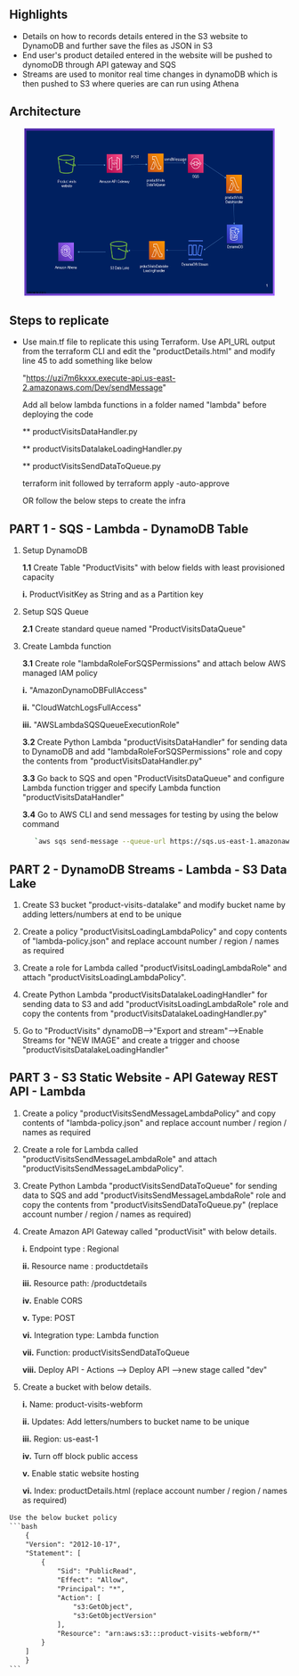 ## Highlights

* Details on how to records details entered in the S3 website to DynamoDB and further save the files as JSON in S3 
* End user's product detailed entered in the website will be pushed to dynomoDB through API gateway and SQS
* Streams are used to monitor real time changes in dynamoDB which is then pushed to S3 where queries are can run using Athena

## Architecture
<p align="center">
  <img src="Slide.PNG" width="450" height="300" title="Architecture"> 
</p>

## Steps to replicate
* Use main.tf file to replicate this using Terraform.
  Use API_URL output from the terraform CLI and edit the "productDetails.html" and modify line 45 to add something like below
  
  "https://uzi7m6kxxx.execute-api.us-east-2.amazonaws.com/Dev/sendMessage"
  
  Add all below lambda functions in a folder named "lambda" before deploying the code
  
  ** productVisitsDataHandler.py
  
  ** productVisitsDatalakeLoadingHandler.py
  
  ** productVisitsSendDataToQueue.py
  
  terraform init followed by terraform apply -auto-approve
  
  
  OR follow the below steps to create the infra

## PART 1 - SQS - Lambda - DynamoDB Table ##
  
  1. Setup DynamoDB
  
     **1.1** Create Table "ProductVisits" with below fields with least provisioned capacity
     
	    **i.** ProductVisitKey as String and as a Partition key

  2. Setup SQS Queue
  
     **2.1** Create standard queue named "ProductVisitsDataQueue"      
				
		
  3. Create Lambda function
		
	 **3.1** Create role "lambdaRoleForSQSPermissions" and attach below AWS managed IAM policy
	 
		**i.**   "AmazonDynamoDBFullAccess"
		
		**ii.**  "CloudWatchLogsFullAccess"
		
		**iii.** "AWSLambdaSQSQueueExecutionRole"
		
     **3.2** Create Python Lambda "productVisitsDataHandler" for sending data to DynamoDB and add "lambdaRoleForSQSPermissions" role and copy the contents from "productVisitsDataHandler.py"
      
     **3.3** Go back to SQS and open "ProductVisitsDataQueue" and configure Lambda function trigger and specify Lambda function "productVisitsDataHandler"
	 
	 **3.4** Go to AWS CLI and send messages for testing by using the below command
	 ```bash
		`aws sqs send-message --queue-url https://sqs.us-east-1.amazonaws.com/9XXXXXXXXXX4/ProductVisitsDataQueue --message-body file://message-body-1.json`
	 ```
	 
## PART 2 - DynamoDB Streams - Lambda - S3 Data Lake ##

  1. Create S3 bucket "product-visits-datalake" and modify bucket name by adding letters/numbers at end to be unique
  
  2. Create a policy "productVisitsLoadingLambdaPolicy" and copy contents of "lambda-policy.json" and replace account number / region / names as required
  
  3. Create a role for Lambda called "productVisitsLoadingLambdaRole" and attach "productVisitsLoadingLambdaPolicy".
  
  4. Create Python Lambda "productVisitsDatalakeLoadingHandler" for sending data to S3 and add "productVisitsLoadingLambdaRole" role and copy the contents from "productVisitsDatalakeLoadingHandler.py"
    
  5. Go to "ProductVisits" dynamoDB-->"Export and stream"-->Enable Streams for "NEW IMAGE" and create a trigger and choose "productVisitsDatalakeLoadingHandler"
  
  
## PART 3 - S3 Static Website - API Gateway REST API - Lambda ##
  
  1. Create a policy "productVisitsSendMessageLambdaPolicy" and copy contents of "lambda-policy.json" and replace account number / region / names as required
  
  2. Create a role for Lambda called "productVisitsSendMessageLambdaRole" and attach "productVisitsSendMessageLambdaPolicy".
  
  3. Create Python Lambda "productVisitsSendDataToQueue" for sending data to SQS and add "productVisitsSendMessageLambdaRole" role and copy the contents from "productVisitsSendDataToQueue.py" (replace account number / region / names as required)
  
  4. Create Amazon API Gateway called "productVisit" with below details.
  
		**i.** Endpoint type : Regional
	
		**ii.** Resource name : productdetails
	
		**iii.** Resource path: /productdetails
	
		**iv.** Enable CORS
	
		**v.** Type: POST
	
		**vi.** Integration type: Lambda function
	
		**vii.** Function: productVisitsSendDataToQueue
	
		**viii.** Deploy API - Actions --> Deploy API -->new stage called "dev"
 
  5. Create a bucket with below details.
	
		**i.** Name: product-visits-webform
	
		**ii.** Updates: Add letters/numbers to bucket name to be unique
	
		**iii.** Region: us-east-1
	
		**iv.** Turn off block public access
	
		**v.** Enable static website hosting
	
		**vi.** Index: productDetails.html (replace account number / region / names as required)
		
	Use the below bucket policy	
	```bash
		{
		"Version": "2012-10-17",
		"Statement": [
			{
				"Sid": "PublicRead",
				"Effect": "Allow",
				"Principal": "*",
				"Action": [
					"s3:GetObject",
					"s3:GetObjectVersion"
				],
				"Resource": "arn:aws:s3:::product-visits-webform/*"
			}
		]
		}
	```